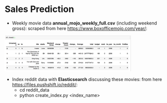 # Sales Prediction

- Weekly movie data **annual_mojo_weekly_full.csv** (including weekend gross): scraped from here https://www.boxofficemojo.com/year/:
<img src="movie-data.png" width="80%" height="80%">

- Index reddit data with **Elasticsearch** discussing these movies: from here https://files.pushshift.io/reddit/: 
  - cd reddit_data
  - python create_index.py <index_name>
 
 


